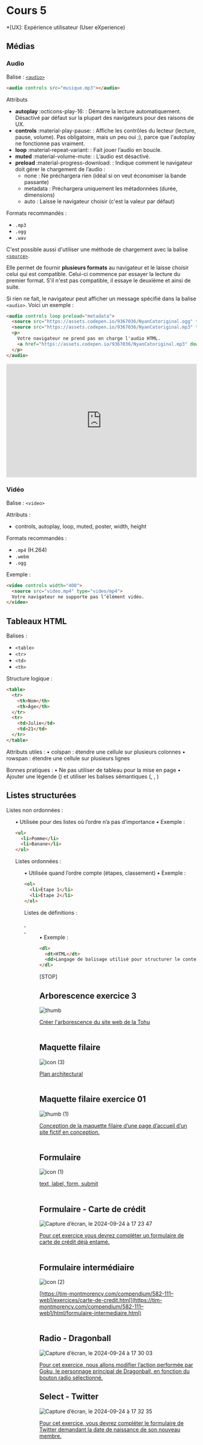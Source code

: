 # Cours 5

*[UX]: Expérience utilisateur (User eXperience)

## Médias

### Audio

Balise : [`<audio>`](https://developer.mozilla.org/fr/docs/Web/HTML/Reference/Elements/audio)

```html title="Exemple le plus simple"
<audio controls src="musique.mp3"></audio>
```

Attributs

* **autoplay** :octicons-play-16: : Démarre la lecture automatiquement. Désactivé par défaut sur la plupart des navigateurs pour des raisons de UX.
* **controls** :material-play-pause: : Affiche les contrôles du lecteur (lecture, pause, volume). Pas obligatoire, mais un peu oui ;), parce que l'autoplay ne fonctionne pas vraiment.
* **loop** :material-repeat-variant: : Fait jouer l’audio en boucle.
* **muted** :material-volume-mute: : L’audio est désactivé.
* **preload** :material-progress-download: : Indique comment le navigateur doit gérer le chargement de l’audio :
  * none : Ne préchargera rien (idéal si on veut économiser la bande passante)
  * metadata : Préchargera uniquement les métadonnées (durée, dimensions)
  * auto : Laisse le navigateur choisir (c'est la valeur par défaut)

Formats recommandés :

* `.mp3`
* `.ogg`
* `.wav`

C'est possible aussi d'utiliser une méthode de chargement avec la balise [`<source>`](https://developer.mozilla.org/fr/docs/Web/HTML/Reference/Elements/source). 

Elle permet de fournir **plusieurs formats** au navigateur et le laisse choisir celui qui est compatible. Celui-ci commence par essayer la lecture du premier format. S'il n'est pas compatible, il essaye le deuxième et ainsi de suite.

Si rien ne fait, le navigateur peut afficher un message spécifié dans la balise `<audio>`. Voici un exemple : 

```html title="Exemple complet"
<audio controls loop preload="metadata">
  <source src="https://assets.codepen.io/9367036/NyanCatoriginal.ogg" type="audio/ogg; codecs=vorbis" />
  <source src="https://assets.codepen.io/9367036/NyanCatoriginal.mp3" type="audio/mpeg">
  <p>
    Votre navigateur ne prend pas en charge l'audio HTML.
    <a href="https://assets.codepen.io/9367036/NyanCatoriginal.mp3" download>Télécharger l’audio</a>.
  </p>
</audio>
```

<iframe height="300" style="width: 100%;" scrolling="no" title="Web 1 - Formatage" src="https://codepen.io/tim-momo/embed/ZYbWWrJ?default-tab=html%2Cresult&editable=true&theme-id=50210" frameborder="no" loading="lazy" allowtransparency="true" allowfullscreen="true">
  See the Pen <a href="https://codepen.io/tim-momo/pen/ZYbWWrJ">
  Web 1 - Formatage</a> by TIM Montmorency (<a href="https://codepen.io/tim-momo">@tim-momo</a>)
  on <a href="https://codepen.io">CodePen</a>.
</iframe>

### Vidéo

Balise : `<video>`

Attributs :

* controls, autoplay, loop, muted, poster, width, height

Formats recommandés :

* `.mp4` (H.264)
* `.webm`
* `.ogg`

Exemple :

```html
<video controls width="400">
  <source src="video.mp4" type="video/mp4">
  Votre navigateur ne supporte pas l’élément vidéo.
</video>
```

## Tableaux HTML

Balises :

* `<table>`
* `<tr>`
* `<td>`
* `<th>`

Structure logique :

```html
<table>
  <tr>
    <th>Nom</th>
    <th>Âge</th>
  </tr>
  <tr>
    <td>Julie</td>
    <td>21</td>
  </tr>
</table>
```

Attributs utiles :
	•	colspan : étendre une cellule sur plusieurs colonnes
	•	rowspan : étendre une cellule sur plusieurs lignes

Bonnes pratiques :
	•	Ne pas utiliser de tableau pour la mise en page
	•	Ajouter une légende (<caption>) et utiliser les balises sémantiques (<thead>, <tbody>, <tfoot>)

## Listes structurées

Listes non ordonnées : <ul>
	•	Utilisée pour des listes où l’ordre n’a pas d’importance
	•	Exemple :

```html
<ul>
  <li>Pomme</li>
  <li>Banane</li>
</ul>
```

Listes ordonnées : <ol>
	•	Utilisée quand l’ordre compte (étapes, classement)
	•	Exemple :

```html
<ol>
  <li>Étape 1</li>
  <li>Étape 2</li>
</ol>
```

Listes de définitions : <dl>, <dt>, <dd>
	•	Exemple :

```html
<dl>
  <dt>HTML</dt>
  <dd>Langage de balisage utilisé pour structurer le contenu Web.</dd>
</dl>
```

[STOP]

## Arborescence exercice 3

![thumb](https://github.com/user-attachments/assets/1d0921c0-3bc8-4749-9c37-e006b1ddca43)


[Créer l'arborescence du site web de la Tohu](https://tim-montmorency.com/compendium/582-111–web1/exercices/arborescence_reproduction_ex3.html)
<br>
<br>
## Maquette filaire

![icon (3)](https://github.com/user-attachments/assets/816f3906-5e07-4c07-8a91-1a9d55bebbfd)


[Plan architectural](https://tim-montmorency.com/compendium/582-111–web1/autres/maquette-filaire.html)
<br>
<br>
## Maquette filaire exercice 01

![thumb (1)](https://github.com/user-attachments/assets/45541572-9050-4928-9ef2-4c46067f71d0)


[Conception de la maquette filaire d’une page d’accueil d’un site fictif en conception.](https://tim-montmorency.com/compendium/582-111–web1/exercices/maquette-filaire-ex01.html)
<br>
<br>
## Formulaire

![icon (1)](https://github.com/user-attachments/assets/930845c4-c6f3-4132-bf44-83b3a4051506)


[text, label, form, submit](https://tim-montmorency.com/compendium/582-111–web1/html/formulaire.html)
<br>
<br>
## Formulaire - Carte de crédit
![Capture d’écran, le 2024-09-24 à 17 23 47](https://github.com/user-attachments/assets/eb9e09d7-4dcf-479a-9a75-85eeb50c27d0)


[Pour cet exercice vous devrez compléter un formulaire de carte de crédit déjà entamé.](https://tim-montmorency.com/compendium/582-111–web1/exercices/carte-de-credit.html)
<br>
<br>

## Formulaire intermédiaire
![icon (2)](https://github.com/user-attachments/assets/99a514a1-30cf-4734-875b-0edf09a09c01)


[https://tim-montmorency.com/compendium/582-111–web1/exercices/carte-de-credit.html](https://tim-montmorency.com/compendium/582-111–web1/html/formulaire-intermediaire.html)
<br>
<br>

## Radio - Dragonball

![Capture d’écran, le 2024-09-24 à 17 30 03](https://github.com/user-attachments/assets/cf6f90d2-a16c-4540-a90f-8b7232ba4e20)

[
Pour cet exercice, nous allons modifier l’action performée par Goku, le personnage principal de Dragonball, en fonction du bouton radio sélectionné.](https://tim-montmorency.com/compendium/582-111–web1/exercices/dragonball.html)

## Select - Twitter
![Capture d’écran, le 2024-09-24 à 17 32 35](https://github.com/user-attachments/assets/f7dd0cee-6d12-4c86-b267-20c37bc7074f)


[Pour cet exercice, vous devrez compléter le formulaire de Twitter demandant la date de naissance de son nouveau membre.](https://tim-montmorency.com/compendium/582-111–web1/exercices/twitter.html)


